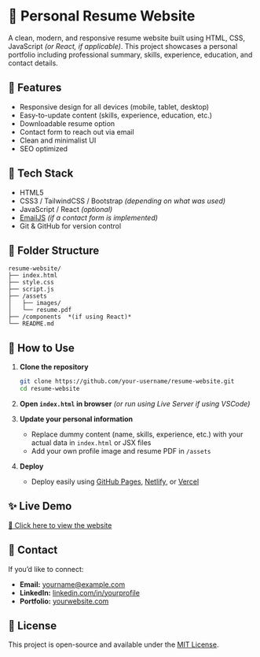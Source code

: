 
# 💼 Personal Resume Website

A clean, modern, and responsive resume website built using HTML, CSS, JavaScript *(or React, if applicable)*. This project showcases a personal portfolio including professional summary, skills, experience, education, and contact details.

## 📌 Features

- Responsive design for all devices (mobile, tablet, desktop)
- Easy-to-update content (skills, experience, education, etc.)
- Downloadable resume option
- Contact form to reach out via email
- Clean and minimalist UI
- SEO optimized

## 🚀 Tech Stack

- HTML5
- CSS3 / TailwindCSS / Bootstrap *(depending on what was used)*
- JavaScript / React *(optional)*
- [EmailJS](https://www.emailjs.com/) *(if a contact form is implemented)*
- Git & GitHub for version control

## 📂 Folder Structure

```
resume-website/
├── index.html
├── style.css
├── script.js
├── /assets
│   ├── images/
│   └── resume.pdf
├── /components  *(if using React)*
└── README.md
```

## 🧠 How to Use

1. **Clone the repository**  
   ```bash
   git clone https://github.com/your-username/resume-website.git
   cd resume-website
   ```

2. **Open `index.html` in browser** *(or run using Live Server if using VSCode)*

3. **Update your personal information**  
   - Replace dummy content (name, skills, experience, etc.) with your actual data in `index.html` or JSX files
   - Add your own profile image and resume PDF in `/assets`

4. **Deploy**  
   - Deploy easily using [GitHub Pages](https://pages.github.com/), [Netlify](https://www.netlify.com/), or [Vercel](https://vercel.com/)

## ✨ Live Demo

[🔗 Click here to view the website](https://your-username.github.io/resume-website)

## 📧 Contact

If you’d like to connect:

- **Email:** yourname@example.com
- **LinkedIn:** [linkedin.com/in/yourprofile](https://linkedin.com/in/yourprofile)
- **Portfolio:** [yourwebsite.com](https://yourwebsite.com)

## 📃 License

This project is open-source and available under the [MIT License](LICENSE).
